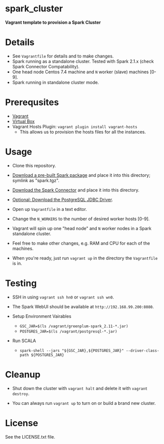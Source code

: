 # spark_cluster #

**Vagrant template to provision a Spark Cluster**

# Details #

- See `Vagrantfile` for details and to make changes.
- Spark running as a standalone cluster. Tested with Spark 2.1.x (check Spark Connector Compatability).
- One head node Centos 7.4 machine and `N` worker (slave) machines [0-9].
- Spark running in standalone cluster mode.

# Prerequsites #

* [Vagrant](https://www.vagrantup.com/downloads.html)
* [Virtual Box](https://www.virtualbox.org/wiki/Downloads)
* Vagrant Hosts Plugin: `vagrant plugin install vagrant-hosts`
  * This allows us to provision the hosts files for all the instances.

# Usage #

* Clone this repository.

* [Download a pre-built Spark package](https://spark.apache.org/downloads.html) and place it into this directory; symlink as "spark.tgz".

* [Download the Spark Connector](https://network.pivotal.io/products/pivotal-gpdb) and place it into this directory.

* [Optional: Download the PostgreSQL JDBC Driver](https://jdbc.postgresql.org/download.html).

* Open up `Vagrantfile` in a text editor.

* Change the `N_WORKERS` to the number of desired worker hosts [0-9].

* Vagrant will spin up one "head node" and `N` worker nodes in a Spark standalone cluster.

* Feel free to make other changes, e.g. RAM and CPU for each of the machines.

* When you're ready, just run `vagrant up` in the directory the `Vagrantfile` is in. 

# Testing #

* SSH in using `vagrant ssh hn0` or `vagrant ssh wn0`.

* The Spark WebUI should be available at `http://192.168.99.200:8080`.

* Setup Environment Vairables
  * `GSC_JAR=$(ls /vagrant/greenplum-spark_2.11-*.jar)`
  * `POSTGRES_JAR=$(ls /vagrant/postgresql-*.jar)`

* Run SCALA 
  * `spark-shell --jars "${GSC_JAR},${POSTGRES_JAR}" --driver-class-path ${POSTGRES_JAR}`


# Cleanup #

* Shut down the cluster with `vagrant halt` and delete it with `vagrant destroy`. 

* You can always run `vagrant up` to turn on or build a brand new cluster.

# License #

See the LICENSE.txt file.
